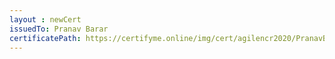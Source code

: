 ```yaml
--- 
layout : newCert 
issuedTo: Pranav Barar 
certificatePath: https://certifyme.online/img/cert/agilencr2020/PranavBarar_6524e.png
--- 
```

